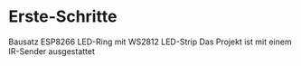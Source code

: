 # Erste-Schritte
Bausatz ESP8266 LED-Ring mit WS2812 LED-Strip
Das Projekt ist mit einem IR-Sender ausgestattet
